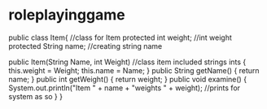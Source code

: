 # roleplayinggame
public class Item{ //class for Item
  protected int weight; //int weight
  protected String name; //creating string name
  
  public Item(String Name, int Weight) //class item included strings ints 
  {
    this.weight = Weight; 
    this.name = Name; 
  }
  public String getName() {
    return name;
  }
  public int getWeight() {
    return weight;
  }
  public void examine() {
    System.out.println("Item " + name + "weights " + weight); //prints for system as so
  }
}
